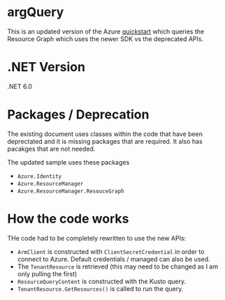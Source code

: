 # argQuery 

This is an updated version of the Azure [quickstart](https://learn.microsoft.com/en-us/azure/governance/resource-graph/first-query-dotnet) which queries the Resource Graph which uses the newer SDK vs the deprecated APIs.

# .NET Version
.NET 6.0

# Packages / Deprecation

The existing document uses classes within the code that have been deprectated and it is missing packages that are required. It also has pacakges that are not needed.

The updated sample uses these packages

* `Azure.Identity`
* `Azure.ResourceManager`
* `Azure.ResourceManager.ResouceGraph`

# How the code works

THe code had to be completely rewritten to use the new APIs:

* `ArmClient` is constructed with `ClientSecretCredential` in order to connect to Azure. Default credentials / managed can also be used.
* The `TenantResource` is retrieved (this may need to be changed as I am only pulling the first)
* `ResourceQueryContent` is constructed with the Kusto query.
* `TenantResource.GetResources()` is called to run the query.
